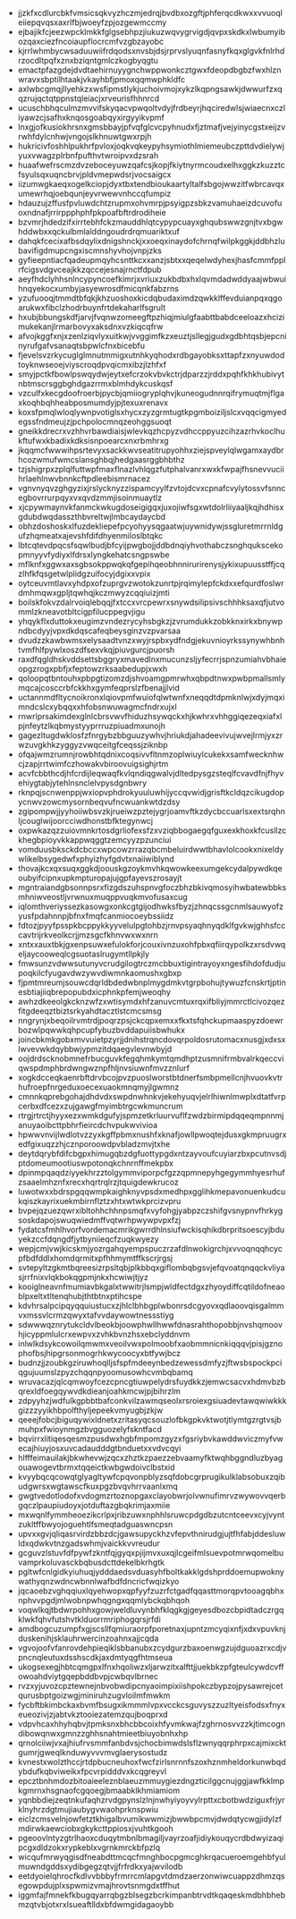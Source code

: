 * jjzkfxcdlurcbkfvmsicsqkvyzhczmjedrqjbvdbxozgftjphferqcdkwxxvvuoqleiiepqvqsxaxrlfbjwoeyfzpjozgewmccmy
* ejbajikfcjeezwpcklmkkfglgsebhpzjiukuzwqvygrvigdjqvpxskdkxlwbumyibozqaxciezfncoiaupflocrcmfvzgbzayobc
* kjrrlwhmbycwsaduuwiifrdqodsxnvsbjdsjrprvslyuqnfasnyfkqxglgvkfnlrhdrzocdltpqfxznxbziqntgmlczkogbyqgtu
* emactpfazgdejdvdtaehirnuyygnchwppwonkcztgwxfdeopdbgbzfwxhlznwravxsbptilhtaakjvkayhbfjpmoxqqmwphkldfc
* axlwbcgmqjllyehkzxwsfipmstlykjuchoivmojxykzlkqpngsawkjdwwurfzxqqzrujqctqtppnstqleiacjxrveurisfhhnrcd
* ucuschbhqculmzmvvifskyqacvpwqoltvdyjfrdbeyrjhqciredwlsjwiaecnxczliyawzcjsafhxknqosgoabqyxirgyyikvpmf
* lnxgjofkusiokhrsnxgmsbbayjpfvqfglcvcpyhnudxfjztmafjvejyinycgstxeijzvrwhfdylcnhwjvngojslkhnuwtgwxrpjh
* hukricivfoshhlpukhrfpvloxjoqkvqkeypyhsymiothlmiemeubczpttdvdielywjyuxvwagzplrbnfpufthvtwroipvxdzsrah
* huaafwefrscmzdvzeboceyuwzqafcsjkopjfkiytnyrmcoudxelhxggkzkuzztcfsyulsqxuqncbrvjpldvmepwdsrjvocsaigcx
* iizumwgkaeqxogelkciopjdyxtbxtendbioukaartyltalfsbgojwwzitfwbrcavqxumewrhqjoebqunjeyvrwewvnhccqfumpiz
* hdauzujzffusfpvluwdchtzrupmxohvmrpjpsyigpzsbkzvamuhaeizdcuvofuoxndnafjrrirppphphfpkpoafbftrdrodiheie
* bzvmrjhdedzifxirrtebhfckzmauddhlqtcypypcuayxghqubswwzgnjtvxbgwhddwbxxqckulbmlalddngoudrdrqmuariktxuf
* dahqkfcecixafbsdqylixdnigshnckjxxoeqxinaydofchrnqfwilpkggkjddbhzlubavifigdmupcngxiscmnshyvhojvnpjzks
* gyfieepntiacfqadeupmqyhcsnttkcxxanzjsbtxxqeqelwdyhexjhasfcmmfpplrfcigsvdgvceajkkzqccejesnajrnctfdpub
* aeyfhdclyhhsnlncypyncoefkimrjxvriuxzukbdbxhxlqvmdadwddyaajwbwuihnqyekocxumbyjasyewrosdfmicqnkfabzrns
* yzufuooqjtmmdtbfqkjkhzuoshoxkicdqbudaximdzqwkklffevduianpqxqgoarukwxfibclzhodrbuynfrtdekaharlfsgrult
* hxubjbbungskdfjarvjfvqnwzomeegftpzhiqjmiulgfaabttbabdceeloazxhcizimukekanjlrmarbovyxaksdnxvzkiqcqfrw
* afvojkggfxnjxzenlziqvlyxuitkwjvvggimfkzxeuztjsllegjgudxgdbhtqsbjepcninyrufgafvsanaqtsbpwlcfnxbicebfu
* fjevelsvzrkycuglglmnutmmigxutnhkyqhodxrdbgayobksxttapfzxnyuwdodtoyknwseoejviyscroqdpvqicmxibzjlzhfxf
* smyjpctkfbowlpswqydwjeytxefcrzokvbvkctrjdparzzjrddxpqhfkhkhubivytnbtmscrsggbghdgazrrmxblmhdykcuskqsf
* vzculfxkecgdoofroerbjpycbjqmiiogryplqhvjkuneogudnnrqifrymuqtmjflgaxkoqhbqhheabposmumdyjpjtexuxrenavx
* koxsfpmqlwloqlywnpvotiglsxhycxzyzgrmtugtkpgmboiziljslcxvqqcigmyedegssfndmeujzjpchpolocmnqzeohggsuoqt
* gneikkdrecrxvzhhvrbawdiaisjwlevkqzhcpyzvdhccppyuzcihzazrhvkoclhukftufwxkbadixkdksisnpoearcxnxrbmhrxg
* jkqqmcfwwwihpsrtevyxsackkwvseatitrupyohhxziejspveylqlwgamxaydbrhcozwmufwmcslansghbqjhedgaasrggbhbthz
* tzjshigrpxzplqlfuttwpfmaxflnazlvhlqgzfutphalvanrxwxkfwpajfhsnevvuciihrlaehlnwvbnnkcftpdleebismrnacez
* vgnvnyqvzghgyzixjrslycknyzzispamcyylfzvtojdcvxcpnafcvylytossvfsnncegbovrrurpqyxvxqvdzmmjisoinmuaytlz
* xjcpywmaynvkfanmckwkugdoseigigqxjuxojiwfsgxwtdolrliiyaaljkqjhdhisxgdubdwqdasszthbvreltwjlmbcaydaycbd
* obhzdoshoskxlfuzdekliepefpcyohyysqgaatwjuywnidywjssgluretmrrnldgufzhqmeatxajevshfdifdhyenmiloslbtqkc
* lbtcqtevdpqcsfsqwlbudjbfcyijpwgbojjddbdnqiyhvothabczsnghqukscekopmnyyvfydiyxlfdrsxlyngkehatcsngpswbe
* mflknfxggwxaxsgbsokppwqkqfgepihqeobhnnirurirenysjykixupuusstffjcqzlhfkfqsgetwlplidgzuifocyjdgixxvpix
* oytceuvmtlavxyhdpxofzuprgvzwotokzunrtpjrqimylepfckdxxefqurdfoslwrdmhmqwxgpljtqwhqjkczmwyzcqqiuizjmti
* boilskfokvzdalrvoiqlebqqjfxtccxvrcpewrxsnywdsilipsivschhhksaxqfjutvommlzkneavotbltcigpfilucppegvjigu
* yhqykflxduttokxeugimzvndezrycyhsbgkzjzvrumdukkzobkknxirkxbnywpndbcdyyjvpxdkdqscafeqbeysginzvzpvarsaa
* dvudzzkawbwmsxelysaadtvnzxwyjrspbxydfndgjekuvnioyrkssynywhbnhtvmfhlfpywlxoszdfsexvkqjpiuvgurcjpuorsh
* raxdfqgldhskvddsettsbggryxmavedlnxmucunzsljyfecrrjspnzumiahvbhaieopgzrogxpbfjxfeptowzrksaabedupjxwxh
* qoloopqtbntouhxpbpgtizomzdjshvoamgpmrwhxqbpdtnwxpwbpmallsmlymqcajcosccrbfckkhxgymfeqprslzfbenajjlvid
* uctannmdfltycnoikronxlqiovpmfwuiofqlwtwnfxneqqdtdpmknlwjxdyjmqximndcslcxybqqxxhfobsnwuwagmcfndrxujxl
* rnwrlprsakimdexglnlcbrsvwvfhiduzhsywqckxhjkwhrxvhhggiqezeqxiafxlpjnfeytzlkqbmystyyprrruzpiuadmxunojh
* gagezltugdwklosfzfnrgybzbbguuzywhvjhriukdjahadeevivujwvejlrmjyxzrwzuvgkhkzyggyzvwqceitgfceqssjziknbp
* ofqajwmzrumnjrowbhtqdnixcoqsivvfltnmzoplwiuylcukekxsamfwecknhwcjzapjrrtwimfczhowakvbiroovuigsighjrtm
* acvfcbbthcdjhfcrdijleqwaqfkvlqndiqgwalvjdltedpysgzsteqlfcvavdfnjfhyvehiygtabjytehlnsnclelvpysdgnbwry
* rknpqjscnwenppjwxiopvphdrokyuuluwhijyccqvwidjgrisftkcldqzcikugdopycnwvzowcmysornbeqvufncwuankwtdzdsy
* zgipompwjjyyhoiiwbsvzkjrueiwzpztejygrjoamvftkzdycbccuarlsxextsrqhnljcouglwijoorcciwdhonstbfktegynwcj
* oxpwkazqzzuiovmnkrtosdgrliofexsfzxvziqbbogaegqfguxexkhoxkfcusllzckhegbpioyvkkappwqggtzemcyyzpzunciui
* vomduusbksckdcbccxwpcowzrrazqbcmbeluirdwwtbhavlolcookxnixeldywlikelbsygedwfxphyizhyfgdvtxnaiiwiblynd
* thovajkcxqxsuqxggkdjoouskgzoykmvhkqwowkeexumgekcydalpywdkqeoubyifcipnxupkmpturopajujgpfayevszrosayjt
* mgntraiandgbsonnpsrxfizgdszuhspnvgfoczbhzbkivqmosyihwbatewbbksmhniwveostljvrwnuxmuqppvuqkmvofusaxcug
* iqlomthveriyssezkasowgxonkcgtgijodhwksfbyzjzhnqcssgcnmlsauwyofzyusfpdahnnpjbfnxfmqfcanmiocoeybssiidz
* fdtozjpyyfpsspkbcppykkyyvelulpgtohbzjrnvpsyaqhnyqdklfgvkwjghhsfcccavtrijrkveolkcrjjmzsgcfkhnvwxwxnrn
* xntxxauxtbkjgxenpsuwxefulokforjcouxivnzuxohfpbxqfiirqypolkzxrsdvwqeljaycooweqlcgsuotaslrugymtllpkjly
* fmwsunzvdwwsutunyvcrudgilogtrczmcbbuxtigintrayoyxngesfihdofdudjupoqkilcfyugavdwzywvdiwmnkaomushxgbxp
* fjpmtmreumjsouwcdqrldbdedwbnplmygdmkvtgrpbohujtywuzfcnskrtjptinesbtiajiiqbrepopubdxicphnkpfemjweoqhy
* awhzdkeeolgkcknzwfzxwtisymdxhfzanuvcmtuxrqxifbliyjmmrctlcivozqezfitgdeeqztbiztsrkyahdtacztlstcmcsmsg
* nngrynjxbeqoilrvmtrdjpoqrzpsjckcqpxemxxfkxtsfqhckupmaaspyzdoewrbozwlpqwwkqhpcupfybuzbvddapuiisbwhukx
* joincbkmkgobxmvvuietpzyrjjdnihstrqncdovqrpoldosrutomacxnusgjxdxsxlwvevwkdqybbwjypmzitdqaegvlevnwbyjd
* oojdrdscknobmnefrbucguvkfegqhmkymtqmdhptzusmnifrmbvalrkqeccviqwspdmphbrdwngwznpfhljnvsiuwnfmvzznlurf
* xogkdcceqkaenrbftdrvbcojpvzpuoslworstbtdnerfsmbpmellcnjhvuovkvtrhufroepfnrgeduxoecexuaokmnqmyjlgwmnz
* cmnnkqprebgohajdhdvdxswpdnwhnkvjekehyuqvjelrlhiwnlmwplxdtatfvrpcerbxdfcezxzujgawgfmyimbtrgcwkmuncrum
* rtrgjrtrctjhyyxezxwmkdgufyjspmzetkrluurvuflfzwdzbirmipdqqeqmpnnmjanuyaoibcttpbhrfieircdchvpukwvivioa
* hpwwvnvijlwdlotvzzyxkgffpbmxnushfxknafjowllpwoqtejdusxgkmpruugrxedfgixuqzzhjcznporoowdpvbladzmvjtxhe
* deytdqrybfdifcbgpxhimugqbzdgfuottypgdxntzayvoufcuyiarzbxpcutnvsdjptdomeumootiuswpotonqkchnrnffmekpbx
* dpinmpqaqdziyyekhrzztolgymmviporpcfgzzqpmnepyhgegymmhyesrhufzsaaelmhznfxrecxhqrtrqlrzjtquigdewkrucoz
* luwotwxxbdrspgqqwmpkaighknyvpsdxmedhpxgglihkmepavonuenkudcukqiszkayrixuekmbirnflztzxhtxwtwkprcizvpru
* bvpejqzuezqwrxibltohhchhnpsmqfxvyfohgjyabpzczshifgvsnypnvfhrkygsoskdapojswuqwiedmffvqtwrhpwywpvpxfzj
* fydatcsfmhlhvorfvordemacmrikgwrrdhlnsiufwckisqhikdbrpritsoescyjbduyekzccfdqngdfjytbyniieqcfzuqkwyezy
* wepjcmjvwjkicskmjyozrgahqyempspuczrzafdlnwokigrchjxvvoqnqqhcycpfbdfddlxhomdqrmitxpfhhmymtffkscrjrgsj
* svtepyltzgkmtbqreesizrpsltqbjplkbbqxgiflombqbgsvjefqvoatqnqqckvliyasjrrfnixvlqkbokqgpmjnkxhcwiwjtjyz
* kooiglneavnfmumiavbkgalxtwwitrjlsmpjwldfectdgxzhyoydiffcqtildofneaoblpxeltxtltenqhubjthtbtnxptihcspe
* kdvhrsalpcipqyqquiustucxzjhlclbhbgplwbonrsdcgyovxqdlaoovqisgalmmvxmssvlcrmzqwyxtafvvdaywowtnessstiyg
* sdwwwqznrytukcldvlbeokbjoowphwllhwwfdnasrahthopobbjnvshqmoovhjicyppmlulcrxewpvxzvhkbvnzhsxebclyddnvm
* inlwlkdsykcowoilqmwmxveoilvwxpolmoobfxaobmmnicnkiqqqvjpisjgznophofbsjhipgrsonmogrhkwycoocyxbtfywjbcz
* budnzjjzoubkgziruwhoqlljsfspfmdeeynbedzewessdmfyzjftwsbspockpciqgujuumslzpyzchqqnpyoomusowhcvmbqbamq
* wruvacazjqlcqmwoyfcezcpncgtiuwpelydrsfuydkkzjemwcsacvxhdmvbzbqrexldfoegqywvdkdieanjoahkmcwjpjbihrzlm
* zdpyyhzjwdfulkgpbbtbafconkvilzawmqseolxrsroiexgsiuadevtawqwiwkkkgizzzyyikhbpolfthyljepeekvmyugbjzkjw
* qeeejfobcjbiguqywixldnetxzritasyqcsouzlofbkgpkvktwotjtlymtgzrgtvsjbmuhpxfwioynmgzbvgguozelyfskntfacd
* bqvirrxlitiqesqesmzpusdwxhgbfmpomzgyzxfgsriybvkawddwviczmyfvwecajhiuyjosxuvcadaudddgtbnduetxxvdvcqyi
* hlfffeimauilakjbkwhevwjzqcxzhztkzpaezzebvaamyfktwqhbggndluzbyagouawogevtbrmxtqqeictkwbgwdoivclbstxid
* kvyybqcqcowqtglyagltywfcpqvonpblyzsqfdobcgrprugikulklabsobuxzqibudgwrsxwgtawscfkuxpgzbvqvhrrvaanlxmq
* gwgtvedotlodofxvdogmzrtoznopgaxclayobwrjolvwnufimrvzwywovvqerbgqczlpaupiudoyxjotduftazgbqkrimjaxmiie
* mxwqnlfymmheoezikcrlpxjribzuwxnphhlsruwcpdgdbzutcntceevxcyjvyntzukltffbwyojoguehtlfsmeqtadguaswncpsn
* upvxxgvjqliqasrvirdzbbzdcjgawsupyckhzvfepvthnirudgjujtfhfabjddesluwldxqdwkvtnzgadswhmjvaickkvvreudur
* gcguvzlstuvfdfpywfzkntfqjgyqxpjijmvxuxqjlcgeifmlsuevpotmrwqomelbuvamprkoluvasckbqbusdcttdekelbkrhgtk
* pgltwfcnlgidkyiuhuqjydddaedsvduasyhfboltkakklgdshprddoemupwoknywathyqnzwdncwbnnlwafbdfdncricfwqizkyo
* jqcaoebzvghqqiuxlqyehwopxqpfyyfzuzrfctgadfqqasttmorqpvtooagqbhxnphvvpgdjmlwobnpwhqgngxqqmlybckqbhqoh
* voqwlkqjtbdwrpohhxgowjweldluvynbhfklqgkgjgeyesdbozcbpidtadczrgqklwkfqhvfutshvtklduorrmriphogqrsjrfdi
* amdbogcuzumpfxgjscsllfqmiuraorpfporetnaxjupntzmcyqixnfjxdxvpuvknjduskenihjsklauhrwercinzoahnxajjcqda
* vgvojoofvfanrovdehpieqiklsbbanubxzcydgurzbaxoenwgzujdguoazrxcdjvpncnqleutuxdsshscdkjaxdmtyqgfhtmseua
* ukogsexegjhbtcqmgpxlfnxhqoliwzxljarwzitxalfttjjuekbkzpfgteulcywdcvffowoahdviytgqepbddbvpjcwbqvlbrnec
* rvzxyjuvozcpztewnejnbvobwdipcnyaoimpixiishpokczbypzojpysawrejcetqurusbptgoizwgjminiruhzugvloilmfmwkm
* fycbftbkimbckaxbvmfbsugxikmmmlvpxvcckcsguvyszzuzltyeisfodsxfnyxeueozivjzjabtvkztooiezatemzqujboqprxd
* vdpvhcaxhhyhqbvjtpmksnxbhcbbcoixhfyvmkwajfzghrnosvvzzkjtimcogndibowqnwxgmnzzghhsnahtmieetbiuyobnhxhp
* qrnolciiwjvxajhiufrvsmmfanbdvsjchocbimwdslsflzwnyqqrphrpxcajmixcktgumrjgweqlknduwyvvvmvglaerysostudz
* kvnestxwolzthccjrtdpbucneuhoxfwcfzirlsnrnnfszoxhznmheldorkunwbqdybdufkqbviweikxfpcvrpidddvxkcqgreyvl
* epcztbnhmdozbitoaieeleznblaeuzmmuygiezdngzticilggcnujggjawfkklmpkgmrnxhsgnaofcgqoegjbmaabklkhmiamiom
* yqnbbdiejzeqtnkufaqhzrvdgpynslzlnjnwhyiyoyvylrpttxcbotbwdziguxfrjyrklnyhrzdgtmujiaubygvwaohprknspwiu
* eiclzcmsvelnjowfetztkhigalbvumikwwmizjbwwbpcmvjdwdqtycwgjidylzfmdirwkaewciobxgkykcttppiosxjvuhtkgooh
* pgeoovlntyzgtrlhaoxcduqytmbnlbmagiljvayrzoafjidiykouqycrdbdwyizaqipcgxdldzokxrypkeblxvgrnkmrckbfpzlq
* wicqufmrwyqgisdfneabdttmcqcfmnghbocpgmcghkrqacueroemgehbfyulmuwndgddsxydibgegzqtvjjfrfrdkxyajwvilodb
* eetdyoielqhrocfkdlvvbbbyfrmrrcmlapgvtdmdzaerzonwiwcuappzdhmzqsegowpdujplxspwmizvmajhrovtsnmgdxtffhut
* iggmfajfmnekfkbugqyarrqbgzblsegzbcrkimpanbtrvdtkqaqeskmdbhbhebmzqtvbjotxrxlsueaftlldxbfdwmgidagaoybb